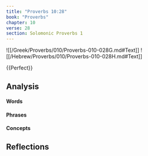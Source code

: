 ```yaml
---
title: "Proverbs 10:28"
book: "Proverbs"
chapter: 10
verse: 28
section: Solomonic Proverbs 1
---
```

![[/Greek/Proverbs/010/Proverbs-010-028G.md#Text]]
![[/Hebrew/Proverbs/010/Proverbs-010-028H.md#Text]]

{{Perfect}}

## Analysis

#### Words

#### Phrases

#### Concepts

## Reflections
